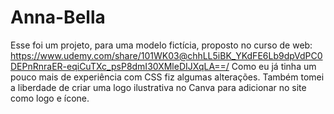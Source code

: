 # Anna-Bella
Esse foi um projeto, para uma modelo fictícia, proposto no curso de web: https://www.udemy.com/share/101WK03@chhLL5iBK_YKdFE6Lb9dpVdPC0DEPnRnraER-eqiCuTXc_psP8dmI30XMleDIJXqLA==/ 
Como eu já tinha um pouco mais de experiência com CSS fiz algumas alterações. 
Também tomei a liberdade de criar uma logo ilustrativa no Canva para adicionar no site como logo e ícone.
